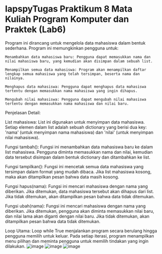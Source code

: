 # lapspyTugas Praktikum 8 Mata Kuliah Program Komputer dan Praktek (Lab6)

Program ini dirancang untuk mengelola data mahasiswa dalam bentuk sederhana. Program ini memungkinkan pengguna untuk:

    Menambahkan data mahasiswa baru: Pengguna dapat memasukkan nama dan nilai mahasiswa baru, yang kemudian akan disimpan dalam sebuah list.

    Menampilkan semua data mahasiswa: Program akan menampilkan daftar lengkap semua mahasiswa yang telah tersimpan, beserta nama dan nilainya.

    Menghapus data mahasiswa: Pengguna dapat menghapus data mahasiswa tertentu dengan memasukkan nama mahasiswa yang ingin dihapus.

    Mengubah nilai mahasiswa: Pengguna dapat mengubah nilai mahasiswa tertentu dengan memasukkan nama mahasiswa dan nilai baru.

Penjelasan Detail:

List mahasiswa: 
List ini digunakan untuk menyimpan data mahasiswa. Setiap elemen dalam list adalah sebuah dictionary yang berisi dua key: 
'nama' (untuk menyimpan nama mahasiswa) dan 'nilai' (untuk menyimpan nilai mahasiswa).


Fungsi tambah(): 
Fungsi ini menambahkan data mahasiswa baru ke dalam list mahasiswa. Pengguna diminta memasukkan nama dan nilai, 
kemudian data tersebut disimpan dalam bentuk dictionary dan ditambahkan ke list.


Fungsi tampilkan(): 
Fungsi ini mencetak semua data mahasiswa yang tersimpan dalam format yang mudah dibaca. 
Jika list mahasiswa kosong, maka akan ditampilkan pesan bahwa data masih kosong.

Fungsi hapus(nama): 
Fungsi ini mencari mahasiswa dengan nama yang diberikan. Jika ditemukan, data mahasiswa tersebut akan dihapus dari list. 
Jika tidak ditemukan, akan ditampilkan pesan bahwa data tidak ditemukan.


Fungsi ubah(nama): 
Fungsi ini mencari mahasiswa dengan nama yang diberikan. Jika ditemukan, pengguna akan diminta memasukkan nilai baru, dan nilai lama akan diganti dengan nilai baru. 
Jika tidak ditemukan, akan ditampilkan pesan bahwa data tidak ditemukan.


Loop Utama: 
Loop while True menjalankan program secara berulang hingga pengguna memilih untuk keluar. Pada setiap iterasi, 
program menampilkan menu pilihan dan meminta pengguna untuk memilih tindakan yang ingin dilakukan.
![image](https://github.com/user-attachments/assets/ed80ba21-b482-4623-a098-07566d503aea)
![image](https://github.com/user-attachments/assets/cfa7b597-469d-4767-b511-587a520d28ff)
![image](https://github.com/user-attachments/assets/d9964fd7-ce7d-49bf-a9c1-9efb5ccfc585)


